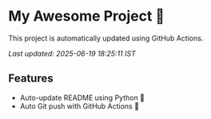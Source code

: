 # My Awesome Project 🚀

This project is automatically updated using GitHub Actions.

_Last updated: 2025-06-19 18:25:11 IST_

## Features
- Auto-update README using Python 🐍
- Auto Git push with GitHub Actions 🤖
